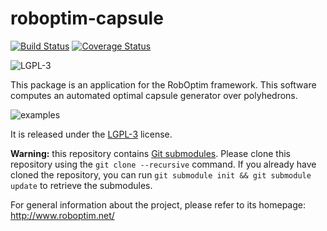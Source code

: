 roboptim-capsule
================

[![Build Status](https://travis-ci.org/roboptim/roboptim-capsule.png?branch=master)](https://travis-ci.org/roboptim/roboptim-capsule)
[![Coverage Status](https://coveralls.io/repos/roboptim/roboptim-capsule/badge.png)](https://coveralls.io/r/roboptim/roboptim-capsule)

![LGPL-3](https://www.gnu.org/graphics/lgplv3-88x31.png)


This package is an application for the RobOptim framework. This
software computes an automated optimal capsule generator over
polyhedrons.

![examples](https://raw.githubusercontent.com/roboptim/roboptim-capsule/master/doc/examples.png)

It is released under the [LGPL-3](COPYING.LESSER) license.

**Warning:** this repository contains [Git
submodules](.gitmodules). Please clone this repository using the
`git clone --recursive` command. If you already have cloned the
repository, you can run `git submodule init && git submodule update`
to retrieve the submodules.


For general information about the project, please refer to its
homepage: http://www.roboptim.net/
